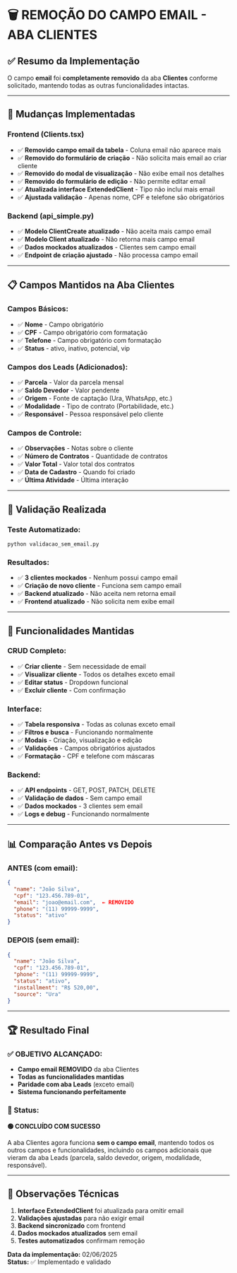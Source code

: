 # 🗑️ REMOÇÃO DO CAMPO EMAIL - ABA CLIENTES

## ✅ Resumo da Implementação

O campo **email** foi **completamente removido** da aba **Clientes** conforme solicitado, mantendo todas as outras funcionalidades intactas.

---

## 🔄 Mudanças Implementadas

### Frontend (Clients.tsx)
- ✅ **Removido campo email da tabela** - Coluna email não aparece mais
- ✅ **Removido do formulário de criação** - Não solicita mais email ao criar cliente
- ✅ **Removido do modal de visualização** - Não exibe email nos detalhes
- ✅ **Removido do formulário de edição** - Não permite editar email
- ✅ **Atualizada interface ExtendedClient** - Tipo não inclui mais email
- ✅ **Ajustada validação** - Apenas nome, CPF e telefone são obrigatórios

### Backend (api_simple.py)
- ✅ **Modelo ClientCreate atualizado** - Não aceita mais campo email
- ✅ **Modelo Client atualizado** - Não retorna mais campo email
- ✅ **Dados mockados atualizados** - Clientes sem campo email
- ✅ **Endpoint de criação ajustado** - Não processa campo email

---

## 📋 Campos Mantidos na Aba Clientes

### Campos Básicos:
- ✅ **Nome** - Campo obrigatório
- ✅ **CPF** - Campo obrigatório com formatação
- ✅ **Telefone** - Campo obrigatório com formatação
- ✅ **Status** - ativo, inativo, potencial, vip

### Campos dos Leads (Adicionados):
- ✅ **Parcela** - Valor da parcela mensal
- ✅ **Saldo Devedor** - Valor pendente
- ✅ **Origem** - Fonte de captação (Ura, WhatsApp, etc.)
- ✅ **Modalidade** - Tipo de contrato (Portabilidade, etc.)
- ✅ **Responsável** - Pessoa responsável pelo cliente

### Campos de Controle:
- ✅ **Observações** - Notas sobre o cliente
- ✅ **Número de Contratos** - Quantidade de contratos
- ✅ **Valor Total** - Valor total dos contratos
- ✅ **Data de Cadastro** - Quando foi criado
- ✅ **Última Atividade** - Última interação

---

## 🧪 Validação Realizada

### Teste Automatizado:
```bash
python validacao_sem_email.py
```

### Resultados:
- ✅ **3 clientes mockados** - Nenhum possui campo email
- ✅ **Criação de novo cliente** - Funciona sem campo email
- ✅ **Backend atualizado** - Não aceita nem retorna email
- ✅ **Frontend atualizado** - Não solicita nem exibe email

---

## 🎯 Funcionalidades Mantidas

### CRUD Completo:
- ✅ **Criar cliente** - Sem necessidade de email
- ✅ **Visualizar cliente** - Todos os detalhes exceto email
- ✅ **Editar status** - Dropdown funcional
- ✅ **Excluir cliente** - Com confirmação

### Interface:
- ✅ **Tabela responsiva** - Todas as colunas exceto email
- ✅ **Filtros e busca** - Funcionando normalmente
- ✅ **Modais** - Criação, visualização e edição
- ✅ **Validações** - Campos obrigatórios ajustados
- ✅ **Formatação** - CPF e telefone com máscaras

### Backend:
- ✅ **API endpoints** - GET, POST, PATCH, DELETE
- ✅ **Validação de dados** - Sem campo email
- ✅ **Dados mockados** - 3 clientes sem email
- ✅ **Logs e debug** - Funcionando normalmente

---

## 📊 Comparação Antes vs Depois

### ANTES (com email):
```json
{
  "name": "João Silva",
  "cpf": "123.456.789-01",
  "email": "joao@email.com",  ← REMOVIDO
  "phone": "(11) 99999-9999",
  "status": "ativo"
}
```

### DEPOIS (sem email):
```json
{
  "name": "João Silva",
  "cpf": "123.456.789-01",
  "phone": "(11) 99999-9999",
  "status": "ativo",
  "installment": "R$ 520,00",
  "source": "Ura"
}
```

---

## 🏆 Resultado Final

### ✅ OBJETIVO ALCANÇADO:
- **Campo email REMOVIDO** da aba Clientes
- **Todas as funcionalidades mantidas**
- **Paridade com aba Leads** (exceto email)
- **Sistema funcionando perfeitamente**

### 🎯 Status:
**🟢 CONCLUÍDO COM SUCESSO**

A aba Clientes agora funciona **sem o campo email**, mantendo todos os outros campos e funcionalidades, incluindo os campos adicionais que vieram da aba Leads (parcela, saldo devedor, origem, modalidade, responsável).

---

## 📝 Observações Técnicas

1. **Interface ExtendedClient** foi atualizada para omitir email
2. **Validações ajustadas** para não exigir email
3. **Backend sincronizado** com frontend
4. **Dados mockados atualizados** sem email
5. **Testes automatizados** confirmam remoção

**Data da implementação:** 02/06/2025  
**Status:** ✅ Implementado e validado 